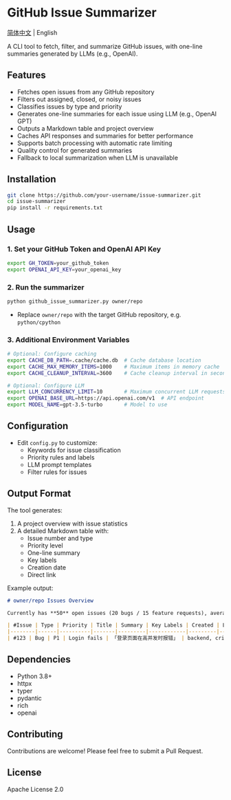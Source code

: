 # GitHub Issue Summarizer

[简体中文](README.zh.md) | English

A CLI tool to fetch, filter, and summarize GitHub issues, with one-line summaries generated by LLMs (e.g., OpenAI).

## Features

- Fetches open issues from any GitHub repository
- Filters out assigned, closed, or noisy issues
- Classifies issues by type and priority
- Generates one-line summaries for each issue using LLM (e.g., OpenAI GPT)
- Outputs a Markdown table and project overview
- Caches API responses and summaries for better performance
- Supports batch processing with automatic rate limiting
- Quality control for generated summaries
- Fallback to local summarization when LLM is unavailable

## Installation

```bash
git clone https://github.com/your-username/issue-summarizer.git
cd issue-summarizer
pip install -r requirements.txt
```

## Usage

### 1. Set your GitHub Token and OpenAI API Key

```bash
export GH_TOKEN=your_github_token
export OPENAI_API_KEY=your_openai_key
```

### 2. Run the summarizer

```bash
python github_issue_summarizer.py owner/repo
```

- Replace `owner/repo` with the target GitHub repository, e.g. `python/cpython`

### 3. Additional Environment Variables

```bash
# Optional: Configure caching
export CACHE_DB_PATH=.cache/cache.db  # Cache database location
export CACHE_MAX_MEMORY_ITEMS=1000    # Maximum items in memory cache
export CACHE_CLEANUP_INTERVAL=3600    # Cache cleanup interval in seconds

# Optional: Configure LLM
export LLM_CONCURRENCY_LIMIT=10       # Maximum concurrent LLM requests
export OPENAI_BASE_URL=https://api.openai.com/v1  # API endpoint
export MODEL_NAME=gpt-3.5-turbo       # Model to use
```

## Configuration

- Edit `config.py` to customize:
  - Keywords for issue classification
  - Priority rules and labels
  - LLM prompt templates
  - Filter rules for issues

## Output Format

The tool generates:
1. A project overview with issue statistics
2. A detailed Markdown table with:
   - Issue number and type
   - Priority level
   - One-line summary
   - Key labels
   - Creation date
   - Direct link

Example output:
```markdown
# owner/repo Issues Overview

Currently has **50** open issues (20 bugs / 15 feature requests), average priority P1, last updated on 2024-03-20.

| #Issue | Type | Priority | Title | Summary | Key Labels | Created | Link |
|--------|------|----------|-------|---------|------------|---------|------|
| #123 | Bug | P1 | Login fails | 「登录页面在高并发时报错」 | backend, critical | 2024-03-19 | 🔗 |
```

## Dependencies

- Python 3.8+
- httpx
- typer
- pydantic
- rich
- openai

## Contributing

Contributions are welcome! Please feel free to submit a Pull Request.

## License

Apache License 2.0
